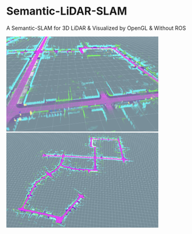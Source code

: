 # Semantic-LiDAR-SLAM
A Semantic-SLAM for 3D LiDAR &amp; Visualized by OpenGL &amp; Without ROS

<p align='left'>
	<img src="./images/pic1.png" alt="drawing" height="250" width="400"/>
  	<img src="./images/pic2.png" alt="drawing" height="250" width="400"/>
</p>
<!-- <p align='center'>
	<img src="./doc/seg_01.gif" alt="drawing" width="200"/>
	<img src="./doc/seg_02.gif" alt="drawing" width="200"/>
	<img src="./doc/lidar_odometry.gif" alt="drawing" width="200"/>
	<img src="./doc/mapping.gif" alt="drawing" width="200"/>
</p> -->
